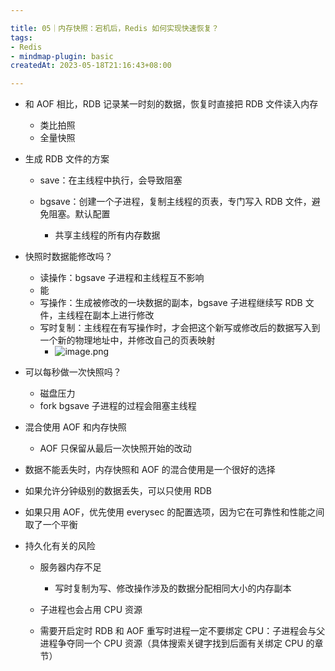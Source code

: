 ```yaml
---

title: 05｜内存快照：宕机后，Redis 如何实现快速恢复？
tags:
- Redis
- mindmap-plugin: basic
createdAt: 2023-05-18T21:16:43+08:00

---
```


- 和 AOF 相比，RDB 记录某一时刻的数据，恢复时直接把 RDB 文件读入内存

  - 类比拍照
  - 全量快照

- 生成 RDB 文件的方案

  - save：在主线程中执行，会导致阻塞
  - bgsave：创建一个子进程，复制主线程的页表，专门写入 RDB 文件，避免阻塞。默认配置

    - 共享主线程的所有内存数据

- 快照时数据能修改吗？

  - 读操作：bgsave 子进程和主线程互不影响
  - 能
  - 写操作：生成被修改的一块数据的副本，bgsave 子进程继续写 RDB 文件，主线程在副本上进行修改
  - 写时复制：主线程在有写操作时，才会把这个新写或修改后的数据写入到一个新的物理地址中，并修改自己的页表映射
    - ![image.png](https://cdn.jsdelivr.net/gh/11ze/static/images/redis-05-1.png)


- 可以每秒做一次快照吗？

  - 磁盘压力
  - fork bgsave 子进程的过程会阻塞主线程

- 混合使用 AOF 和内存快照

  - AOF 只保留从最后一次快照开始的改动

- 数据不能丢失时，内存快照和 AOF 的混合使用是一个很好的选择
- 如果允许分钟级别的数据丢失，可以只使用 RDB
- 如果只用 AOF，优先使用 everysec 的配置选项，因为它在可靠性和性能之间取了一个平衡
- 持久化有关的风险

  - 服务器内存不足

    - 写时复制为写、修改操作涉及的数据分配相同大小的内存副本

  - 子进程也会占用 CPU 资源
  - 需要开启定时 RDB 和 AOF 重写时进程一定不要绑定 CPU：子进程会与父进程争夺同一个 CPU 资源（具体搜索关键字找到后面有关绑定 CPU 的章节）
